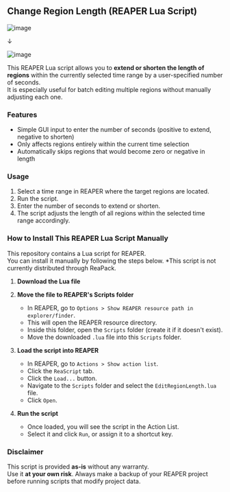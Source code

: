 ## Change Region Length (REAPER Lua Script)


![image](https://github.com/user-attachments/assets/ea466b93-bda8-4827-bd53-eaacf06ebcfd)

↓

![image](https://github.com/user-attachments/assets/6ef741a0-2327-459a-88c4-0683a9786639)



This REAPER Lua script allows you to **extend or shorten the length of regions** within the currently selected time range by a user-specified number of seconds.  
It is especially useful for batch editing multiple regions without manually adjusting each one.

### Features
- Simple GUI input to enter the number of seconds (positive to extend, negative to shorten)
- Only affects regions entirely within the current time selection
- Automatically skips regions that would become zero or negative in length

### Usage
1. Select a time range in REAPER where the target regions are located.
2. Run the script.
3. Enter the number of seconds to extend or shorten.
4. The script adjusts the length of all regions within the selected time range accordingly.


### How to Install This REAPER Lua Script Manually

This repository contains a Lua script for REAPER.  
You can install it manually by following the steps below.
*This script is not currently distributed through ReaPack.

1. **Download the Lua file**

2. **Move the file to REAPER's Scripts folder**

   - In REAPER, go to `Options > Show REAPER resource path in explorer/finder`.
   - This will open the REAPER resource directory.
   - Inside this folder, open the `Scripts` folder (create it if it doesn't exist).
   - Move the downloaded `.lua` file into this `Scripts` folder.

3. **Load the script into REAPER**

   - In REAPER, go to `Actions > Show action list`.
   - Click the `ReaScript` tab.
   - Click the `Load...` button.
   - Navigate to the `Scripts` folder and select the `EditRegionLength.lua` file.
   - Click `Open`.

4. **Run the script**

   - Once loaded, you will see the script in the Action List.
   - Select it and click `Run`, or assign it to a shortcut key.



### Disclaimer

This script is provided **as-is** without any warranty.  
Use it **at your own risk**. Always make a backup of your REAPER project before running scripts that modify project data.
